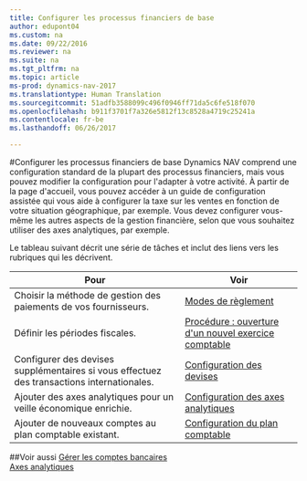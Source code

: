 ```yaml
---
title: Configurer les processus financiers de base
author: edupont04
ms.custom: na
ms.date: 09/22/2016
ms.reviewer: na
ms.suite: na
ms.tgt_pltfrm: na
ms.topic: article
ms-prod: dynamics-nav-2017
ms.translationtype: Human Translation
ms.sourcegitcommit: 51adfb3588099c496f0946ff71da5c6fe518f070
ms.openlocfilehash: b911f3701f7a326e5812f13c8528a4719c25241a
ms.contentlocale: fr-be
ms.lasthandoff: 06/26/2017

---
```


#<a name="set-up-core-financial-processes"></a>Configurer les processus financiers de base
Dynamics NAV comprend une configuration standard de la plupart des processus financiers, mais vous pouvez modifier la configuration pour l'adapter à votre activité.
À partir de la page d'accueil, vous pouvez accéder à un guide de configuration assistée qui vous aide à configurer la taxe sur les ventes en fonction de votre situation géographique, par exemple. Vous devez configurer vous-même les autres aspects de la gestion financière, selon que vous souhaitez utiliser des axes analytiques, par exemple.  

Le tableau suivant décrit une série de tâches et inclut des liens vers les rubriques qui les décrivent.

| Pour                                                                  | Voir                      |
|---------------------------------------------------------------------|--------------------------|
|Choisir la méthode de gestion des paiements de vos fournisseurs.|[Modes de règlement](finance-setup-payment-methods.md)|
|Définir les périodes fiscales.|[Procédure : ouverture d'un nouvel exercice comptable](finance-setup-how-open-new-fiscal-year.md)|
|Configurer des devises supplémentaires si vous effectuez des transactions internationales.|[Configuration des devises](finance-setup-setup-currencies.md)|
|Ajouter des axes analytiques pour un veille économique enrichie.|[Configuration des axes analytiques](finance-setup-setup-dimensions.md)|
|Ajouter de nouveaux comptes au plan comptable existant.|[Configuration du plan comptable](finance-setup-setup-chart-accounts.md)|



##<a name="see-also"></a>Voir aussi
[Gérer les comptes bancaires](bank-manage-bank-accounts.md)    
[Axes analytiques](finance-setup-dimensions.md)  

